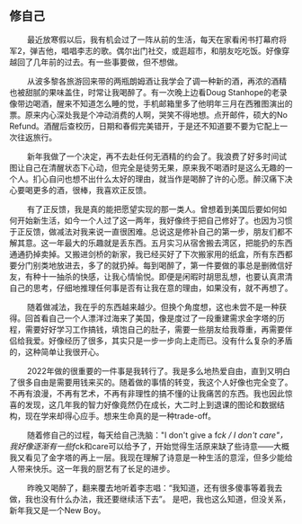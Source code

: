## 修自己

&nbsp;&nbsp;&nbsp;&nbsp;&nbsp;&nbsp;&nbsp;&nbsp;最近放寒假以后，我有机会过了一阵从前的生活，每天在家看闲书打幕府将军2，弹吉他，唱唱李志的歌。偶尔出门社交，或逛超市，和朋友吃吃饭。好像穿越回了几年前的过去。有一些事要做，但不想做。

&nbsp;&nbsp;&nbsp;&nbsp;&nbsp;&nbsp;&nbsp;&nbsp;从波多黎各旅游回来带的两瓶朗姆酒让我学会了调一种新的酒，再浓的酒精也被甜腻的果味盖住，时常让我喝醉了。有一次晚上边看Doug Stanhope的老录像带边喝酒，醒来不知道怎么睡的觉，手机邮箱里多了他明年三月在西雅图演出的票。原来内心深处我是个冲动消费的人啊，哭笑不得地想。点开邮件，硕大的No Refund。酒醒后查校历，日期和春假完美错开，于是还不知道要不要为它配上一次往返旅行。

&nbsp;&nbsp;&nbsp;&nbsp;&nbsp;&nbsp;&nbsp;&nbsp;新年我做了一个决定，再不去赴任何无酒精的约会了。我浪费了好多时间试图让自己在清醒状态下心动，但完全是徒劳无果，原来我不喝酒时是这么无趣的一个人。扪心自问也想不出什么太好的理由，就当作是喝醉了许的心愿。醉汉痛下决心要喝更多的酒，很棒，我喜欢正反馈。

&nbsp;&nbsp;&nbsp;&nbsp;&nbsp;&nbsp;&nbsp;&nbsp;有了正反馈，我是真的能把愿望实现的那一类人。曾想着到美国后要如何如何开始新生活，如今一个人过了这一两年，我好像终于把自己修好了。也因为习惯于正反馈，做减法对我来说一直很困难。总说这是修补自己的第一步，朋友们都不解其意。这一年最大的乐趣就是丢东西。五月实习从宿舍搬去湾区，把能扔的东西通通扔掉卖掉。又搬进剑桥的新家，我已经买好了下次搬家用的纸盒，所有东西都要分门别类地放进去，多了的就扔掉。每到喝醉了，第一件要做的事总是删微信好友，有种十一抽杀的快感，让我心情愉悦。即便是闲暇时胡思乱想，也要认真肃清自己的思考，仔细地推理任何事是否有让我在意的理由，如果没有，就不再想了。

&nbsp;&nbsp;&nbsp;&nbsp;&nbsp;&nbsp;&nbsp;&nbsp;随着做减法，我在乎的东西越来越少。但换个角度想，这也未尝不是一种获得。回首看自己一个人漂洋过海来了美国，像是度过了一段重建需求金字塔的历程，需要好好学习工作搞钱，填饱自己的肚子，需要一些朋友给我尊重，再需要伴侣给我爱。好像经历了很多，其实只是一步一步向上走而已。没有什么复杂的矛盾的，这种简单让我很开心。

&nbsp;&nbsp;&nbsp;&nbsp;&nbsp;&nbsp;&nbsp;&nbsp;2022年做的很重要的一件事是我转行了。我是多么地热爱自由，直到又明白了很多自由是需要用钱来买的。随着做的事情的转变，我这个人好像也完全变了。不再有浪漫，不再有艺术，不再有非理性的搞不懂的让我痛苦的东西。我也因此惊喜的发现，这几年我的智力好像竟然仍在成长，大二时上到退课的图论和数据结构，现在学来却得心应手。想来生命真的是一种trade-off。

&nbsp;&nbsp;&nbsp;&nbsp;&nbsp;&nbsp;&nbsp;&nbsp;随着修自己的过程，每天给自己洗脑："I don't give a f*ck / I don't care"，我好像逐渐有一些f*ck和care可以给予了，开始觉得生活原来缺了些诗意——大概我又看见了金字塔的再上一层。我现在理解了诗意是一种生活的意淫，但多少能给人带来快乐。这一年我的厨艺有了长足的进步。

&nbsp;&nbsp;&nbsp;&nbsp;&nbsp;&nbsp;&nbsp;&nbsp;昨晚又喝醉了，翻来覆去地听着李志唱：“我知道，还有很多傻事等着我去做，我也没有什么办法，我还要继续活下去”。 是吧，我也这么知道，但没关系，新年我又是一个New Boy。
